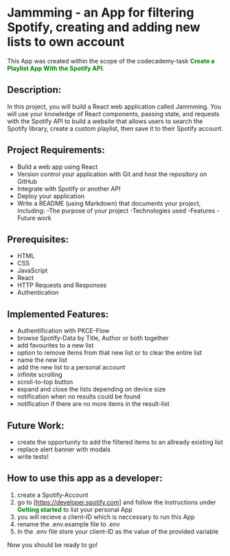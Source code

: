# Jammming - an App for filtering Spotify, creating and adding new lists to own account

This App was created within the scope of the codecademy-task <span style="color:green">**Create a Playlist App With the Spotify API**</span>.

## Description:

In this project, you will build a React web application called Jammming. You will use your knowledge of React components, passing state, and requests with the Spotify API to build a website that allows users to search the Spotify library, create a custom playlist, then save it to their Spotify account.

## Project Requirements:

* Build a web app using React
* Version control your application with Git and host the repository on GitHub
* Integrate with Spotify or another API
* Deploy your application
* Write a README (using Markdown) that documents your project, including:
    -The purpose of your project
    -Technologies used
    -Features
    -Future work

## Prerequisites:

* HTML
* CSS
* JavaScript
* React
* HTTP Requests and Responses
* Authentication

## Implemented Features:

* Authentification with PKCE-Flow
* browse Spotify-Data by Title, Author or both together
* add favourites to a new list
* option to remove items from that new list or to clear the entire list
* name the new list
* add the new list to a personal account
* infinite scrolling
* scroll-to-top button
* expand and close the lists depending on device size
* notification when no results could be found
* notification if there are no more items in the result-list

## Future Work:

* create the opportunity to add the filtered items to an allready existing list 
* replace alert banner with modals
* write tests!

## How to use this app as a developer:

1. create a Spotify-Account
2. go to [https://developer.spotify.com] and follow the instructions under <span style="color:green">**Getting started**</span> to list your personal App
3. you will recieve a client-ID which is neccessary to run this App 
4. rename the .env.example file to .env 
5. In the .env file store your client-ID as the value of the provided variable 

Now you should be ready to go!
